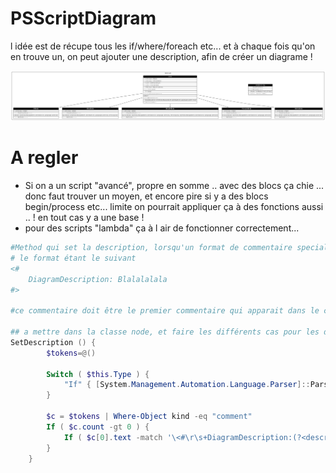 # PSScriptDiagram

l idée est de récupe tous les if/where/foreach etc... et à chaque fois qu'on en trouve un, on peut ajouter une description, afin de créer un diagrame !

![plop](classes.png)


# A regler
- Si on a un script "avancé", propre en somme .. avec des blocs ça chie ... donc  faut trouver un moyen, et encore pire si y a des blocs begin/process etc... limite on pourrait appliquer ça à des fonctions aussi .. !  en tout cas y a une base !
- pour des scripts "lambda" ça à l air de fonctionner correctement...

```powershell
#Method qui set la description, lorsqu'un format de commentaire special est utilisé
# le format étant le suivant
<#
    DiagramDescription: Blalalalala
#>

#ce commentaire doit être le premier commentaire qui apparait dans le corps du noeud

## a mettre dans la classe node, et faire les différents cas pour les différents type de node
SetDescription () {
        $tokens=@()
        
        Switch ( $this.Type ) {
            "If" { [System.Management.Automation.Language.Parser]::ParseInput($this.raw.Clauses[0].Item2.Extent.Text,[ref]$tokens,[ref]$null) }
        }
        
        $c = $tokens | Where-Object kind -eq "comment"
        If ( $c.count -gt 0 ) {
            If ( $c[0].text -match '\<#\r\s+DiagramDescription:(?<description> .+)\r\s+#\>' ) { $this.Description = $Matches.description.Trim() }
        }
    }
```
